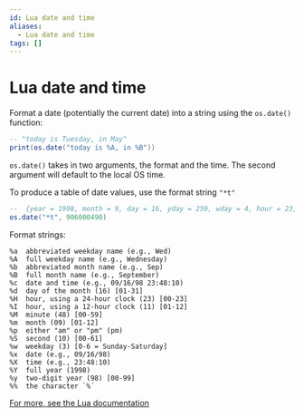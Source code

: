 ```yaml
---
id: Lua date and time
aliases:
  - Lua date and time
tags: []
---
```


# Lua date and time

Format a date (potentially the current date) into a string using the `os.date()` function:

```lua
-- "today is Tuesday, in May"
print(os.date("today is %A, in %B"))
```

`os.date()` takes in two arguments, the format and the time.
The second argument will default to the local OS time.

To produce a table of date values, use the format string `"*t"`

```lua
--  {year = 1998, month = 9, day = 16, yday = 259, wday = 4, hour = 23, min = 48, sec = 10, isdst = false}
os.date("*t", 906000490)
```

Format strings:

```
%a	abbreviated weekday name (e.g., Wed)
%A	full weekday name (e.g., Wednesday)
%b	abbreviated month name (e.g., Sep)
%B	full month name (e.g., September)
%c	date and time (e.g., 09/16/98 23:48:10)
%d	day of the month (16) [01-31]
%H	hour, using a 24-hour clock (23) [00-23]
%I	hour, using a 12-hour clock (11) [01-12]
%M	minute (48) [00-59]
%m	month (09) [01-12]
%p	either "am" or "pm" (pm)
%S	second (10) [00-61]
%w	weekday (3) [0-6 = Sunday-Saturday]
%x	date (e.g., 09/16/98)
%X	time (e.g., 23:48:10)
%Y	full year (1998)
%y	two-digit year (98) [00-99]
%%	the character `%´
```

[For more, see the Lua documentation](https://www.lua.org/pil/22.1.html)
